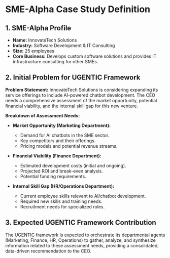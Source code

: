 # SME-Alpha Case Study Definition

## 1. SME-Alpha Profile

*   **Name:** InnovateTech Solutions
*   **Industry:** Software Development & IT Consulting
*   **Size:** 25 employees
*   **Core Business:** Develops custom software solutions and provides IT infrastructure consulting for other SMEs.

## 2. Initial Problem for UGENTIC Framework

**Problem Statement:** InnovateTech Solutions is considering expanding its service offerings to include AI-powered chatbot development. The CEO needs a comprehensive assessment of the market opportunity, potential financial viability, and the internal skill gap for this new venture.

**Breakdown of Assessment Needs:**

*   **Market Opportunity (Marketing Department):**
    *   Demand for AI chatbots in the SME sector.
    *   Key competitors and their offerings.
    *   Pricing models and potential revenue streams.

*   **Financial Viability (Finance Department):**
    *   Estimated development costs (initial and ongoing).
    *   Projected ROI and break-even analysis.
    *   Potential funding requirements.

*   **Internal Skill Gap (HR/Operations Department):**
    *   Current employee skills relevant to AI/chatbot development.
    *   Required new skills and training needs.
    *   Recruitment needs for specialized roles.

## 3. Expected UGENTIC Framework Contribution

The UGENTIC framework is expected to orchestrate its departmental agents (Marketing, Finance, HR, Operations) to gather, analyze, and synthesize information related to these assessment needs, providing a consolidated, data-driven recommendation to the CEO.
